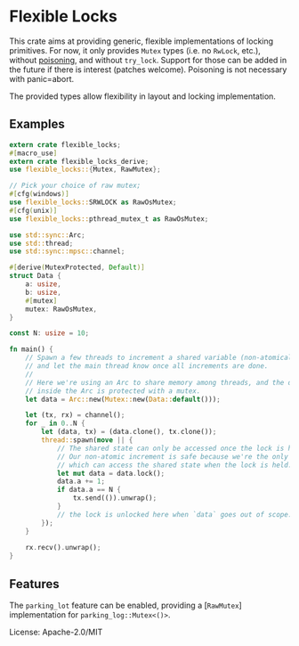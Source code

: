 # Flexible Locks

This crate aims at providing generic, flexible implementations of locking
primitives. For now, it only provides `Mutex` types (i.e. no `RwLock`, etc.),
without [poisoning], and without `try_lock`. Support for those can be
added in the future if there is interest (patches welcome). Poisoning is not
necessary with panic=abort.

[poisoning]: https://doc.rust-lang.org/std/sync/struct.Mutex.html#poisoning

The provided types allow flexibility in layout and locking implementation.

## Examples

```rust
extern crate flexible_locks;
#[macro_use]
extern crate flexible_locks_derive;
use flexible_locks::{Mutex, RawMutex};

// Pick your choice of raw mutex;
#[cfg(windows)]
use flexible_locks::SRWLOCK as RawOsMutex;
#[cfg(unix)]
use flexible_locks::pthread_mutex_t as RawOsMutex;

use std::sync::Arc;
use std::thread;
use std::sync::mpsc::channel;

#[derive(MutexProtected, Default)]
struct Data {
    a: usize,
    b: usize,
    #[mutex]
    mutex: RawOsMutex,
}

const N: usize = 10;

fn main() {
    // Spawn a few threads to increment a shared variable (non-atomically),
    // and let the main thread know once all increments are done.
    //
    // Here we're using an Arc to share memory among threads, and the data
    // inside the Arc is protected with a mutex.
    let data = Arc::new(Mutex::new(Data::default()));

    let (tx, rx) = channel();
    for _ in 0..N {
        let (data, tx) = (data.clone(), tx.clone());
        thread::spawn(move || {
            // The shared state can only be accessed once the lock is held.
            // Our non-atomic increment is safe because we're the only thread
            // which can access the shared state when the lock is held.
            let mut data = data.lock();
            data.a += 1;
            if data.a == N {
                tx.send(()).unwrap();
            }
            // the lock is unlocked here when `data` goes out of scope.
        });
    }
     
    rx.recv().unwrap();
}
```

## Features

The `parking_lot` feature can be enabled, providing a [`RawMutex`]
implementation for `parking_log::Mutex<()>`.

License: Apache-2.0/MIT
